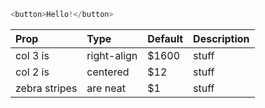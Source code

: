 ```javascript
<button>Hello!</button>
```

| Prop        | Type          | Default  | Description |
|:------------- |:-------------|:----- |:----- |
| col 3 is      | right-align  | $1600 | stuff |
| col 2 is      | centered     |   $12 | stuff |
| zebra stripes | are neat     |    $1 | stuff |
